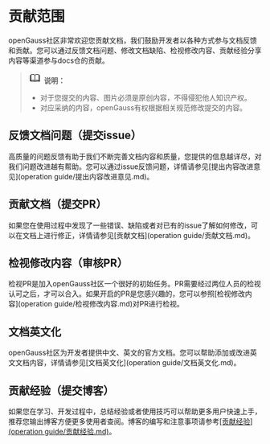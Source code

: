 # 贡献范围<a name="ZH-CN_TOPIC_0000001275063042"></a>

openGauss社区非常欢迎您贡献文档，我们鼓励开发者以各种方式参与文档反馈和贡献。您可以通过反馈文档问题、修改文档缺陷、检视修改内容、贡献经验分享内容等渠道参与docs仓的贡献。

>![](public_sys-resources/icon-note.gif) **说明：** 
>-   对于您提交的内容、图片必须是原创内容，不得侵犯他人知识产权。
>-   对应采纳的内容，openGauss有权根据相关规范修改提交的内容。

## 反馈文档问题（提交issue）<a name="section54611233181212"></a>

高质量的问题反馈有助于我们不断完善文档内容和质量，您提供的信息越详尽，对我们问题改进越有帮助。您可以通过issue反馈问题，详情请参见[提出内容改进意见](operation guide/提出内容改进意见.md)。

## 贡献文档（提交PR）<a name="section4907195815125"></a>

如果您在使用过程中发现了一些错误、缺陷或者对已有的issue了解如何修改，可以在文档上进行修正，详情请参见[贡献文档](operation guide/贡献文档.md)。

## 检视修改内容（审核PR）<a name="section89901556181313"></a>

检视PR是加入openGauss社区一个很好的初始任务。PR需要经过两位人员的检视认可之后，才可以合入。如果开启的PR是您感兴趣的，您可以参照[检视修改内容](operation guide/检视修改内容.md)对PR进行检视。

## 文档英文化<a name="section8437610147"></a>

openGauss社区为开发者提供中文、英文的官方文档。您可以帮助添加或改进英文文档内容，详情请参见[文档英文化](operation guide/文档英文化.md)。

## 贡献经验（提交博客）<a name="section639217521411"></a>

如果您在学习、开发过程中，总结经验或者使用技巧可以帮助更多用户快速上手，推荐您输出博客方便更多使用者查阅。博客的编写和注意事项请参考<u>[贡献经验](operation guide/贡献经验.md)</u>。

